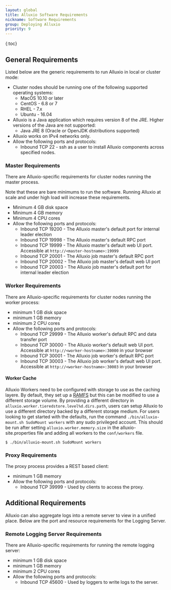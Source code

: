 ```yaml
---
layout: global
title: Alluxio Software Requirements
nickname: Software Requirements
group: Deploying Alluxio
priority: 9
---
```


{:toc}

## General Requirements

Listed below are the generic requirements to run Alluxio in local or cluster mode:

* Cluster nodes should be running one of the following supported operating systems:
  * MacOS 10.10 or later
  * CentOS - 6.8 or 7
  * RHEL - 7.x
  * Ubuntu - 16.04
* Alluxio is a Java application which requires version 8 of the JRE. Higher versions of the Java are not supported:
  * Java JRE 8 (Oracle or OpenJDK distributions supported)
* Alluxio works on IPv4 networks only.
* Allow the following ports and protocols:
  * Inbound TCP 22 - ssh as a user to install Alluxio components across specified nodes.

### Master Requirements

There are Alluxio-specific requirements for cluster nodes running the master process.

Note that these are bare minimums to run the software. Running Alluxio at scale and under high load
will increase these requirements.

* Minimum 4 GB disk space
* Minimum 4 GB memory
* Minimum 4 CPU cores
* Allow the following ports and protocols:
  * Inbound TCP 19200 - The Alluxio master's default port for internal leader election
  * Inbound TCP 19998 - The Alluxio master's default RPC port
  * Inbound TCP 19999 - The Alluxio master's default web UI port. Accessible at `http://<master-hostname>:19999`
  * Inbound TCP 20001 - The Alluxio job master's default RPC port
  * Inbound TCP 20002 - The Alluxio job master's default web UI port
  * Inbound TCP 20003 - The Alluxio job master's default port for internal leader election

### Worker Requirements

There are Alluxio-specific requirements for cluster nodes running the worker process:

* minimum 1 GB disk space
* minimum 1 GB memory
* minimum 2 CPU cores
* Allow the following ports and protocols:
  * Inbound TCP 29999 - The Alluxio worker's default RPC and data transfer port
  * Inbound TCP 30000 - The Alluxio worker's default web UI port. Accessible at `http://<worker-hostname>:30000` in your browser
  * Inbound TCP 30001 - The Alluxio job worker's default RPC port
  * Inbound TCP 30003 - The Alluxio job worker's default web UI port. Accessible at `http://<worker-hostname>:30003` in your browser

#### Worker Cache

Alluxio Workers need to be configured with storage to use as the caching layere. By default, they set up a
[RAMFS](https://www.kernel.org/doc/Documentation/filesystems/ramfs-rootfs-initramfs.txt) but this can be modified to use
a different storage volume. By providing a different directory in `alluxio.worker.tieredstore.level%d.dirs.path`, users 
can setup Alluxio to use a different directory backed by a different storage medium. For users looking to get started 
with the defaults, run the command `./bin/alluxio-mount.sh SudoMount workers` with any sudo privileged account. This
should be run after setting `alluxio.worker.memory.size` in the alluxio-site.properties file and adding all workers to 
the `conf/workers` file.

```console
$ ./bin/alluxio-mount.sh SudoMount workers
```

### Proxy Requirements

The proxy process provides a REST based client:

* minimum 1 GB memory
* Allow the following ports and protocols:
  * Inbound TCP 39999 - Used by clients to access the proxy.

## Additional Requirements

Alluxio can also aggregate logs into a remote server to view in a unified place. Below are the port and resource
requirements for the Logging Server.
 
### Remote Logging Server Requirements

There are Alluxio-specific requirements for running the remote logging server:

* minimum 1 GB disk space
* minimum 1 GB memory
* minimum 2 CPU cores
* Allow the following ports and protocols:
  * Inbound TCP 45600 - Used by loggers to write logs to the server.
